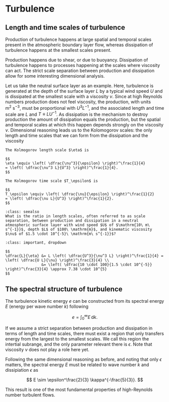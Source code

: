 # Turbulence

## Length and time scales of turbulence
Production of turbulence happens at large spatial and temporal scales present in the atmospheric boundary layer flow, whereas dissipation of turbulence happens at the smallest scales present.

Production happens due to shear, or due to buoyancy. Dissipation of turbulence happens to processes happening at the scales where viscosity can act. The strict scale separation between production and dissipation allow for some interesting dimensional analysis.

Let us take the neutral surface layer as an example. Here, turbulence is generated at the depth of the surface layer $L$ by a typical wind speed $U$ and is dissipated at the smallest scale with a viscosity $\nu$.
Since at high Reynolds numbers production does not feel viscosity, the production, with units $\mathrm{m}^2\ \mathrm{s}^{-3}$, must be proportional with $U^3 L^{-1}$, and the associated length and time scale are $L$ and $T \equiv L U^{-1}$.
As dissipation is the mechanism to destroy production the amount of dissipation equals the production, but the spatial and temporal scales at which this happen depends strongly on the viscosity $\nu$.
Dimensional reasoning leads us to the Kolomogorov scales: the only length and time scales that we can form from the dissipation and the viscosity

```{admonition} The Kolmogorov scales
The Kolmogorov length scale $\eta$ is

$$
\eta \equiv \left( \dfrac{\nu^3}{\epsilon} \right)^\frac{1}{4}
= \left( \dfrac{\nu^3 L}{U^3} \right)^\frac{1}{4}.
$$

The Kolmogorov time scale $T_\epsilon$ is

$$
T_\epsilon \equiv \left( \dfrac{\nu}{\epsilon} \right)^\frac{1}{2}
= \left( \dfrac{\nu L}{U^3} \right)^\frac{1}{2}.
$$
```

```{admonition} Question
:class: seealso
What is the ratio in length scales, often referred to as scale separation, between production and dissipation in a neutral atmospheric surface layer with wind speed $U$ of $\mathrm{10\ m\ s^{-1}}$, depth $L$ of $100\ \mathrm{m}$, and kinematic viscosity $\nu$ of $1.5 \cdot 10^{-5}\ \mathrm{m\ s^{-1}}$?
```

```{admonition} Answer
:class: important, dropdown

$$
\dfrac{L}{\eta} &= L \left( \dfrac{U^3}{\nu^3 L} \right)^\frac{1}{4} = \left( \dfrac{U L}{\nu} \right)^\frac{3}{4} \\
                &= \left( \dfrac{10 \cdot 100}{1.5 \cdot 10^{-5}} \right)^\frac{3}{4} \approx 7.38 \cdot 10^{5}
$$

```

## The spectral structure of turbulence
The turbulence kinetic energy $e$ can be constructed from its spectral energy $E$ (energy per wave number $k$) following

$$
e = \int_0^\infty E\,\mathrm{d}k.
$$

If we assume a strict separation between production and dissipation in terms of length and time scales, there must exist a region that only transfers energy from the largest to the smallest scales.
We call this region the intertial subrange, and the only parameter relevant there is $\epsilon$.
Note that viscosity $\nu$ does not play a role here yet.

Following the same dimensional reasoning as before, and noting that only $\epsilon$ matters, the spectral energy $E$ must be related to wave number $k$ and dissipiation $\epsilon$ as

$$
E \sim \epsilon^\frac{2}{3} \kappa^{-\frac{5}{3}}.
$$

This result is one of the most fundamental properties of high-Reynolds number turbulent flows.
